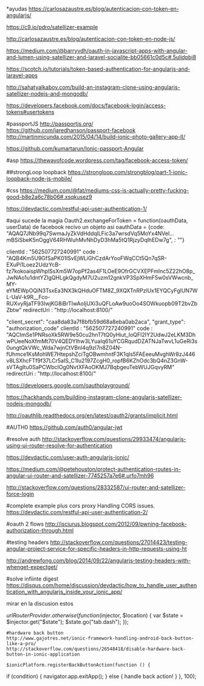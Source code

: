 *ayudas 
https://carlosazaustre.es/blog/autenticacion-con-token-en-angularjs/

https://c9.io/pdro/satellizer-example

http://carlosazaustre.es/blog/autenticacion-con-token-en-node-js/

https://medium.com/@barryvdh/oauth-in-javascript-apps-with-angular-and-lumen-using-satellizer-and-laravel-socialite-bb05661c0d5c#.5ulidpbj8

https://scotch.io/tutorials/token-based-authentication-for-angularjs-and-laravel-apps

http://sahatyalkabov.com/build-an-instagram-clone-using-angularjs-satellizer-nodejs-and-mongodb/


https://developers.facebook.com/docs/facebook-login/access-tokens#usertokens

#passportJS
http://passportjs.org/
https://github.com/jaredhanson/passport-facebook
http://martinmicunda.com/2015/04/14/build-ionic-photo-gallery-app-II/

https://github.com/kumartarun/Ionic-passport-Angular

#asp
https://thewayofcode.wordpress.com/tag/facebook-access-token/


##strongLoop loopback
https://strongloop.com/strongblog/part-1-ionic-loopback-node-js-mobile/

#css
https://medium.com/@fat/mediums-css-is-actually-pretty-fucking-good-b8e2a6c78b06#.xsqkusez9

https://devdactic.com/restful-api-user-authentication-1/


#aqui sucede la magia
 Oauth2.exchangeForToken = function(oauthData, userData) 
 de facebook recivo un objeto asi
 oauthData =  {code: "AQAQ7JNb99q7SwmaJyZkVdHddqlLFic3a7wrsdVq5MoYx4NVel…mBSiSbeK5nOggV64RHWuhMvNhDyD3hMa5tQ1RjzyDqlhEDw7g", _: "_"}

 clientId
:
"562507727240991"
code
:
"AQB4Km5U9GfSaPK01lSvEjWLiGhCzdArYooFWqCCt5Qn7qSR-EXuPi1Loez2UdzYcB-fz7kokoaispWhplSsXm5W7opPf2as4F1LOeE9OfrGCVXEPFmInc5Z22hO8p_JwNAo1u1dntYZIgQHLgkQgdyM7U2uzm12gnkVP3SpXHmF5w0sVWwcnb_MY-eYMEWpOQiN3TsxEa3NX3kQHduOFTM8Z_9XQXTnRPzlUx1EYQCyFglUN7WL-UaV-k9R__Fco-RUXvyRjaTF93IwjKG8iBrTIwAoIjUXi3uQFLoAw9uoOo4SOWkuopb09T2bvZbZbtw"
redirectUri
:
"http://localhost:8100/"


 "client_secret": "caa8da83a7f8bfb59d68a8eba0ab2aca",
    "grant_type": "authorization_code"
    clientId
:
"562507727240991"
code
:
"AQCImSe1PNRsoXk5RW9e50cu2hnT7tQ0yHiut_IoQFI2IY2UdwJ2eLKM3DhwPUeeNoXfmMt70V4QEDYIhw3LYuaIq61uYCGRqudDZATNJaTwvL1uGeRi3s0ungtQkVWc_Wda7wjnCtVBnl4q9zl7n8Z04N-fUhmce1KsMohWE7HtepshZciTgOBwmhntF3K1qls5FAEeeuMvghWr8zJ446v8LSXhcFTf9f37LCr5aIS_C1Iu2197ZcgH0_ropfB6KZhOdc3bQ4nZ3GnW-sVTAgItu0SaPCWbcIOg0NvtXFAoOKMJ7BqbgeuTebWUJGqvyRM"
redirectUri
:
"http://localhost:8100/"

https://developers.google.com/oauthplayground/



https://hackhands.com/building-instagram-clone-angularjs-satellizer-nodejs-mongodb/

http://oauthlib.readthedocs.org/en/latest/oauth2/grants/implicit.html

#AUTH0
https://github.com/auth0/angular-jwt

#resolve auth
http://stackoverflow.com/questions/29933474/angularjs-using-ui-router-resolve-for-authentication

https://devdactic.com/user-auth-angularjs-ionic/

https://medium.com/@petehouston/protect-authentication-routes-in-angular-ui-router-and-satellizer-7745257a7e6#.urfo7mh96


http://stackoverflow.com/questions/28332587/ui-router-and-satellizer-force-login

#complete example plus cors proxy Handling CORS issues.
https://devdactic.com/restful-api-user-authentication-2/




#oauth 2 flows
http://isciurus.blogspot.com/2012/09/pwning-facebook-authorization-through.html

#testing headers
http://stackoverflow.com/questions/27014423/testing-angular-project-service-for-specific-headers-in-http-requests-using-ht

http://andrewfong.com/blog/2014/09/22/angularjs-testing-headers-with-whenget-expectget/



#solve infiinte digest 
https://disqus.com/home/discussion/devdactic/how_to_handle_user_authentication_with_angularjs_inside_your_ionic_app/

mirar en la discusion estos 

  $urlRouterProvider.otherwise(function($injector, $location) {
        var $state = $injector.get("$state");
        $state.go("tab.dash");
    });




    #hardware back button
    http://www.gajotres.net/ionic-framework-handling-android-back-button-like-a-pro/
    http://stackoverflow.com/questions/26548418/disable-hardware-back-button-in-ionic-application

    $ionicPlatform.registerBackButtonAction(function () {
  if (condition) {
    navigator.app.exitApp();
  } else {
    handle back action!
  }
}, 100);